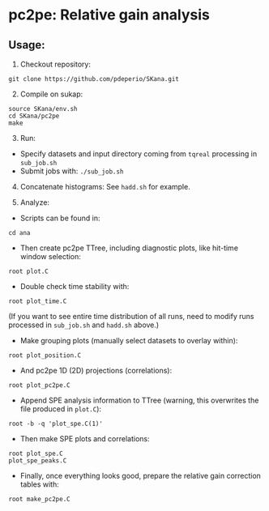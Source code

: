 # pc2pe: Relative gain analysis

## Usage:

1. Checkout repository:
```
git clone https://github.com/pdeperio/SKana.git
```

2. Compile on sukap:
```
source SKana/env.sh
cd SKana/pc2pe
make
```

3. Run:

* Specify datasets and input directory coming from ```tqreal``` processing in ```sub_job.sh```
* Submit jobs with: ```./sub_job.sh```

4. Concatenate histograms:
See ```hadd.sh``` for example.

5. Analyze:

* Scripts can be found in:
```
cd ana
```

* Then create pc2pe TTree, including diagnostic plots, like hit-time window selection:
```
root plot.C
```

* Double check time stability with:
```
root plot_time.C
```
(If you want to see entire time distribution of all runs, need to modify runs processed in `sub_job.sh` and `hadd.sh` above.)

* Make grouping plots (manually select datasets to overlay within):
```
root plot_position.C
```

* And pc2pe 1D (2D) projections (correlations):
```
root plot_pc2pe.C
```

* Append SPE analysis information to TTree (warning, this overwrites the file produced in `plot.C`): 
```
root -b -q 'plot_spe.C(1)'
```

* Then make SPE plots and correlations:
```
root plot_spe.C
plot_spe_peaks.C
```

* Finally, once everything looks good, prepare the relative gain correction tables with:
```
root make_pc2pe.C
```
